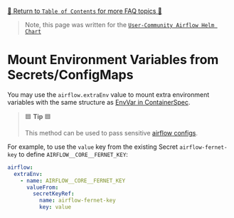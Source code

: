 [🔗 Return to `Table of Contents` for more FAQ topics 🔗](https://github.com/airflow-helm/charts/tree/main/charts/airflow#frequently-asked-questions)

> Note, this page was written for the [`User-Community Airflow Helm Chart`](https://github.com/airflow-helm/charts/tree/main/charts/airflow)

# Mount Environment Variables from Secrets/ConfigMaps

You may use the `airflow.extraEnv` value to mount extra environment variables with the same structure as [EnvVar in ContainerSpec](https://kubernetes.io/docs/reference/generated/kubernetes-api/v1.20/#envvar-v1-core).

> 🟦 __Tip__ 🟦
>
> This method can be used to pass sensitive [airflow configs](../configuration/airflow-configs.md).

For example, to use the `value` key from the existing Secret `airflow-fernet-key` to define `AIRFLOW__CORE__FERNET_KEY`:

```yaml
airflow:
  extraEnv:
    - name: AIRFLOW__CORE__FERNET_KEY
      valueFrom:
        secretKeyRef:
          name: airflow-fernet-key
          key: value
```